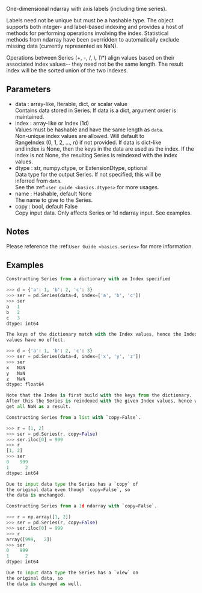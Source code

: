 One-dimensional ndarray with axis labels (including time series).

Labels need not be unique but must be a hashable type. The object  
supports both integer- and label-based indexing and provides a host of  
methods for performing operations involving the index. Statistical  
methods from ndarray have been overridden to automatically exclude  
missing data (currently represented as NaN).

Operations between Series (+, -, /, \\_, \\_\\\*) align values based on their  
associated index values-- they need not be the same length. The result  
index will be the sorted union of the two indexes.

## Parameters

-   data : array-like, Iterable, dict, or scalar value  
     Contains data stored in Series. If data is a dict, argument order is  
     maintained.
-   index : array-like or Index (1d)  
     Values must be hashable and have the same length as `data`.  
     Non-unique index values are allowed. Will default to  
     RangeIndex (0, 1, 2, ..., n) if not provided. If data is dict-like  
     and index is None, then the keys in the data are used as the index. If
    the  
     index is not None, the resulting Series is reindexed with the index values.
-   dtype : str, numpy.dtype, or ExtensionDtype, optional  
     Data type for the output Series. If not specified, this will be  
     inferred from `data`.  
     See the :ref:`user guide <basics.dtypes>` for more usages.
-   name : Hashable, default None  
     The name to give to the Series.
-   copy : bool, default False  
     Copy input data. Only affects Series or 1d ndarray input. See examples.

## Notes

Please reference the :ref:`User Guide <basics.series>` for more information.

## Examples

```python
Constructing Series from a dictionary with an Index specified

>>> d = {'a': 1, 'b': 2, 'c': 3}
>>> ser = pd.Series(data=d, index=['a', 'b', 'c'])
>>> ser
a   1
b   2
c   3
dtype: int64

The keys of the dictionary match with the Index values, hence the Index
values have no effect.

>>> d = {'a': 1, 'b': 2, 'c': 3}
>>> ser = pd.Series(data=d, index=['x', 'y', 'z'])
>>> ser
x   NaN
y   NaN
z   NaN
dtype: float64

Note that the Index is first build with the keys from the dictionary.
After this the Series is reindexed with the given Index values, hence we
get all NaN as a result.

Constructing Series from a list with `copy=False`.

>>> r = [1, 2]
>>> ser = pd.Series(r, copy=False)
>>> ser.iloc[0] = 999
>>> r
[1, 2]
>>> ser
0    999
1      2
dtype: int64

Due to input data type the Series has a `copy` of
the original data even though `copy=False`, so
the data is unchanged.

Constructing Series from a 1d ndarray with `copy=False`.

>>> r = np.array([1, 2])
>>> ser = pd.Series(r, copy=False)
>>> ser.iloc[0] = 999
>>> r
array([999,   2])
>>> ser
0    999
1      2
dtype: int64

Due to input data type the Series has a `view` on
the original data, so
the data is changed as well.

```
